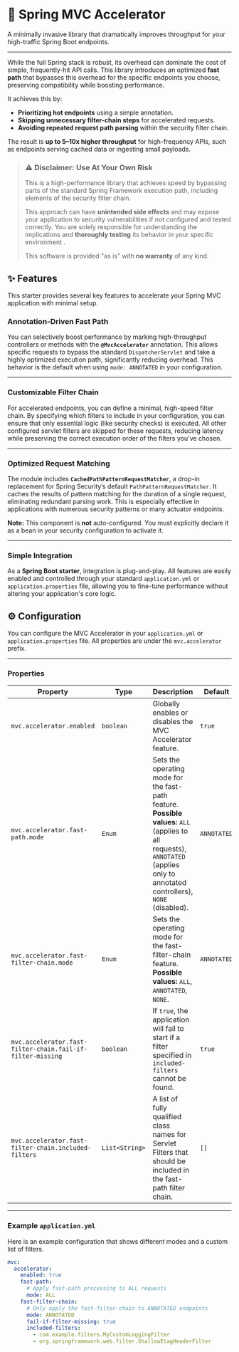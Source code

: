 # 🚀 Spring MVC Accelerator

A minimally invasive library that dramatically improves throughput for your high-traffic Spring Boot endpoints.

---

While the full Spring stack is robust, its overhead can dominate the cost of simple, frequently-hit API calls. This library introduces an optimized **fast path** that bypasses this overhead for the specific endpoints you choose, preserving compatibility while boosting performance.

It achieves this by:
* **Prioritizing hot endpoints** using a simple annotation.
* **Skipping unnecessary filter-chain steps** for accelerated requests.
* **Avoiding repeated request path parsing** within the security filter chain.

The result is **up to 5–10x higher throughput** for high-frequency APIs, such as endpoints serving cached data or ingesting small payloads.

> ### ⚠️ Disclaimer: Use At Your Own Risk
>
> This is a high-performance library that achieves speed by bypassing parts of the standard Spring Framework execution path, including elements of the security filter chain.
>
> This approach can have **unintended side effects** and may expose your application to security vulnerabilities if not configured and tested correctly. You are solely responsible for understanding the implications and **thoroughly testing** its behavior in your specific environment .
>
> This software is provided "as is" with **no warranty** of any kind.

## ✨ Features

This starter provides several key features to accelerate your Spring MVC application with minimal setup.



### Annotation-Driven Fast Path

You can selectively boost performance by marking high-throughput controllers or methods with the **`@MvcAccelerator`** annotation. This allows specific requests to bypass the standard `DispatcherServlet` and take a highly optimized execution path, significantly reducing overhead. This behavior is the default when using `mode: ANNOTATED` in your configuration.

---

### Customizable Filter Chain

For accelerated endpoints, you can define a minimal, high-speed filter chain. By specifying which filters to include in your configuration, you can ensure that only essential logic (like security checks) is executed. All other configured servlet filters are skipped for these requests, reducing latency while preserving the correct execution order of the filters you've chosen.

---

### Optimized Request Matching

The module includes **`CachedPathPatternRequestMatcher`**, a drop-in replacement for Spring Security’s default `PathPatternRequestMatcher`. It caches the results of pattern matching for the duration of a single request, eliminating redundant parsing work. This is especially effective in applications with numerous security patterns or many actuator endpoints.

**Note:** This component is **not** auto-configured. You must explicitly declare it as a bean in your security configuration to activate it.

---

### Simple Integration

As a **Spring Boot starter**, integration is plug-and-play. All features are easily enabled and controlled through your standard `application.yml` or `application.properties` file, allowing you to fine-tune performance without altering your application's core logic.



## ⚙️ Configuration

You can configure the MVC Accelerator in your `application.yml` or `application.properties` file. All properties are under the `mvc.accelerator` prefix.

---

### Properties

| Property                                                   | Type           | Description                                                                                                                                                             | Default       |
| ---------------------------------------------------------- | -------------- | ----------------------------------------------------------------------------------------------------------------------------------------------------------------------- | ------------- |
| `mvc.accelerator.enabled`                                  | `boolean`      | Globally enables or disables the MVC Accelerator feature.                                                                                                               | `true`        |
| `mvc.accelerator.fast-path.mode`                           | `Enum`         | Sets the operating mode for the fast-path feature. **Possible values:** `ALL` (applies to all requests), `ANNOTATED` (applies only to annotated controllers), `NONE` (disabled). | `ANNOTATED`   |
| `mvc.accelerator.fast-filter-chain.mode`                   | `Enum`         | Sets the operating mode for the fast-filter-chain feature. **Possible values:** `ALL`, `ANNOTATED`, `NONE`.                                                               | `ANNOTATED`   |
| `mvc.accelerator.fast-filter-chain.fail-if-filter-missing` | `boolean`      | If `true`, the application will fail to start if a filter specified in `included-filters` cannot be found.                                                              | `true`        |
| `mvc.accelerator.fast-filter-chain.included-filters`       | `List<String>` | A list of fully qualified class names for Servlet Filters that should be included in the fast-path filter chain.                                                        | `[]`          |

---

### Example `application.yml`

Here is an example configuration that shows different modes and a custom list of filters.

```yaml
mvc:
  accelerator:
    enabled: true
    fast-path:
      # Apply fast-path processing to ALL requests
      mode: ALL
    fast-filter-chain:
      # Only apply the fast-filter-chain to ANNOTATED endpoints
      mode: ANNOTATED
      fail-if-filter-missing: true
      included-filters:
        - com.example.filters.MyCustomLoggingFilter
        - org.springframework.web.filter.ShallowEtagHeaderFilter